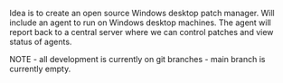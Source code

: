 Idea is to create an open source Windows desktop patch manager.
Will include an agent to run on Windows desktop machines.
The agent will report back to a central server where we can control patches and view status of agents.


NOTE - all development is currently on git branches - main branch is currently empty.
